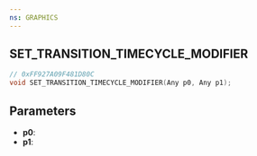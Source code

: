 ```yaml
---
ns: GRAPHICS
---
```

## SET_TRANSITION_TIMECYCLE_MODIFIER

```c
// 0xFF927A09F481D80C
void SET_TRANSITION_TIMECYCLE_MODIFIER(Any p0, Any p1);
```

## Parameters
* **p0**:
* **p1**:
